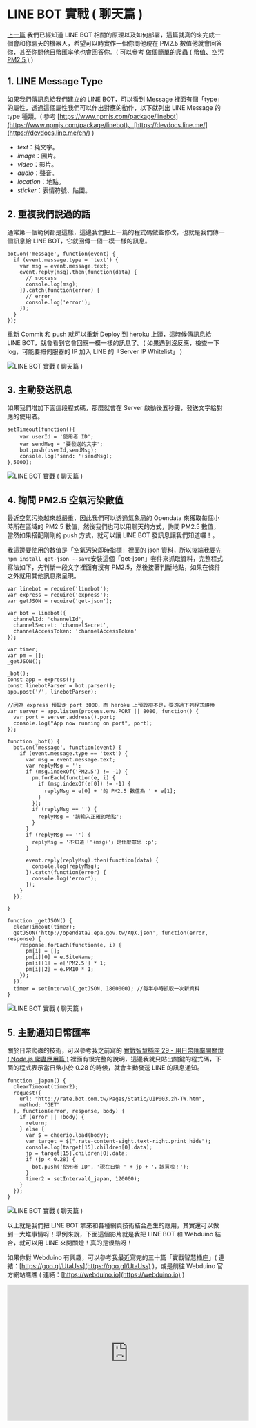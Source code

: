 # LINE BOT 實戰 ( 聊天篇 ) 

[上一篇](line-bot.html#_top) 我們已經知道 LINE BOT 相關的原理以及如何部署，這篇就真的來完成一個會和你聊天的機器人，希望可以時實作一個你問他現在 PM2.5 數值他就會回答你，甚至你問他日幣匯率他也會回答你。( 可以參考 [做個簡單的爬蟲 ( 幣值、空污 PM2.5 )](http://www.oxxostudio.tw/articles/201512/spider-basic.html) )

## 1. LINE Message Type

如果我們傳訊息給我們建立的 LINE BOT，可以看到 Message 裡面有個「type」的屬性，透過這個屬性我們可以作出對應的動作，以下就列出 LINE Message 的 type 種類。( 參考 [https://www.npmjs.com/package/linebot](https://www.npmjs.com/package/linebot)、[https://devdocs.line.me/](https://devdocs.line.me/en/) )

- *text*：純文字。
- *image*：圖片。
- *video*：影片。
- *audio*：聲音。
- *location*：地點。
- *sticker*：表情符號、貼圖。

## 2. 重複我們說過的話

通常第一個範例都是這樣，這邊我們把上一篇的程式碼做些修改，也就是我們傳一個訊息給 LINE BOT，它就回傳一個一模一樣的訊息。

	bot.on('message', function(event) {
	  if (event.message.type = 'text') {
	    var msg = event.message.text;
	    event.reply(msg).then(function(data) {
	      // success 
	      console.log(msg);
	    }).catch(function(error) {
	      // error 
	      console.log('error');
	    });
	  }
	});

重新 Commit 和 push 就可以重新 Deploy 到 heroku 上頭，這時候傳訊息給 LINE BOT，就會看到它會回應一模一樣的訊息了。( 如果遇到沒反應，檢查一下 log，可能要把伺服器的 IP 加入 LINE 的「Server IP Whitelist」 )

![LINE BOT 實戰 ( 聊天篇 )](/img/articles/201701/20170115_2_02.jpg)

## 3. 主動發送訊息

如果我們增加下面這段程式碼，那麼就會在 Server 啟動後五秒鐘，發送文字給對應的使用者。

	setTimeout(function(){
		var userId = '使用者 ID';
		var sendMsg = '要發送的文字';
		bot.push(userId,sendMsg);
		console.log('send: '+sendMsg);
	},5000);

![LINE BOT 實戰 ( 聊天篇 )](/img/articles/201701/20170115_2_03.jpg)

## 4. 詢問 PM2.5 空氣污染數值

最近空氣污染越來越嚴重，因此我們可以透過氣象局的 Opendata 來獲取每個小時所在區域的 PM2.5 數值，然後我們也可以用聊天的方式，詢問 PM2.5 數值，當然如果搭配剛剛的 push 方式，就可以讓 LINE BOT 發訊息讓我們知道囉！。

我這邊要使用的數值是「[空氣污染即時指標](http://data.gov.tw/node/6074)」裡面的 json 資料，所以後端我要先`npm install get-json --save`安裝這個「get-json」套件來抓取資料，完整程式寫法如下，先判斷一段文字裡面有沒有 PM2.5，然後接著判斷地點，如果在條件之外就用其他訊息來呈現。

	var linebot = require('linebot');
	var express = require('express');
	var getJSON = require('get-json');

	var bot = linebot({
	  channelId: 'channelId',
	  channelSecret: 'channelSecret',
	  channelAccessToken: 'channelAccessToken'
	});

	var timer;
	var pm = [];
	_getJSON();

	_bot();
	const app = express();
	const linebotParser = bot.parser();
	app.post('/', linebotParser);

	//因為 express 預設走 port 3000，而 heroku 上預設卻不是，要透過下列程式轉換
	var server = app.listen(process.env.PORT || 8080, function() {
	  var port = server.address().port;
	  console.log("App now running on port", port);
	});

	function _bot() {
	  bot.on('message', function(event) {
	    if (event.message.type == 'text') {
	      var msg = event.message.text;
	      var replyMsg = '';
	      if (msg.indexOf('PM2.5') != -1) {
	        pm.forEach(function(e, i) {
	          if (msg.indexOf(e[0]) != -1) {
	            replyMsg = e[0] + '的 PM2.5 數值為 ' + e[1];
	          }
	        });
	        if (replyMsg == '') {
	          replyMsg = '請輸入正確的地點';
	        }
	      }
	      if (replyMsg == '') {
	        replyMsg = '不知道「'+msg+'」是什麼意思 :p';
	      }

	      event.reply(replyMsg).then(function(data) {
	        console.log(replyMsg);
	      }).catch(function(error) {
	        console.log('error');
	      });
	    }
	  });

	}

	function _getJSON() {
	  clearTimeout(timer);
	  getJSON('http://opendata2.epa.gov.tw/AQX.json', function(error, response) {
	    response.forEach(function(e, i) {
	      pm[i] = [];
	      pm[i][0] = e.SiteName;
	      pm[i][1] = e['PM2.5'] * 1;
	      pm[i][2] = e.PM10 * 1;
	    });
	  });
	  timer = setInterval(_getJSON, 1800000); //每半小時抓取一次新資料
	}

![LINE BOT 實戰 ( 聊天篇 )](/img/articles/201701/20170115_2_04.jpg)

## 5. 主動通知日幣匯率

關於日幣爬蟲的技術，可以參考我之前寫的 [實戰智慧插座 29 - 用日幣匯率開關燈 ( Node.js 爬蟲應用篇 )](http://ithelp.ithome.com.tw/articles/10188884) 裡面有很完整的說明，這邊我就只貼出關鍵的程式碼，下面的程式表示當日幣小於 0.28 的時候，就會主動發送 LINE 的訊息通知。

	function _japan() {
	  clearTimeout(timer2);
	  request({
	    url: "http://rate.bot.com.tw/Pages/Static/UIP003.zh-TW.htm",
	    method: "GET"
	  }, function(error, response, body) {
	    if (error || !body) {
	      return;
	    } else {
	      var $ = cheerio.load(body);
	      var target = $(".rate-content-sight.text-right.print_hide");
	      console.log(target[15].children[0].data);
	      jp = target[15].children[0].data;
	      if (jp < 0.28) {
	        bot.push('使用者 ID', '現在日幣 ' + jp + '，該買啦！');
	      }
	      timer2 = setInterval(_japan, 120000);
	    }
	  });
	}

![LINE BOT 實戰 ( 聊天篇 )](/img/articles/201701/20170115_2_05.jpg)

以上就是我們把 LINE BOT 拿來和各種網頁技術結合產生的應用，其實還可以做到一大堆事情呀！舉例來說，下面這個影片就是我把 LINE BOT 和 Webduino 結合，就可以用 LINE 來開關燈！真的是很酷呀！

如果你對 Webduino 有興趣，可以參考我最近寫完的三十篇「實戰智慧插座」( 連結：[https://goo.gl/UtaUss](https://goo.gl/UtaUss) )，或是前往 Webduino 官方網站瞧瞧 ( 連結：[https://webduino.io](https://webduino.io) )

<iframe width="560" height="315" src="https://www.youtube.com/embed/cK3calqizTs" frameborder="0" allowfullscreen></iframe>





